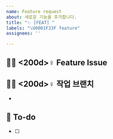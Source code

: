 ```yaml
---
name: Feature request
about: 새로운 기능을 추가합니다.
title: "✨ [FEAT] "
labels: "\U0001F33F feature"
assignees: ''

---
```


## 🙋🏻  <200d>♀️ Feature Issue


## 🙋🏻  <200d>♀️ 작업 브랜치
-

## 📝 To-do
- [ ]
